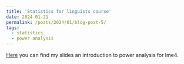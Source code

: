 ```yaml
---
title: 'Statistics for linguists course'
date: 2024-01-21
permalink: /posts/2024/01/blog-post-5/
tags:
  - statistics
  - power analysis
---
```


<a href="https://gemmarepiso.github.io/poweranalysis.html">Here</a> you can find my slides  an introduction to power analysis for lme4.
